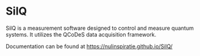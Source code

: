 # SilQ

SilQ is a measurement software designed to control and measure quantum systems. It utilizes the QCoDeS data acquisition framework.

Documentation can be found at https://nulinspiratie.github.io/SilQ/
